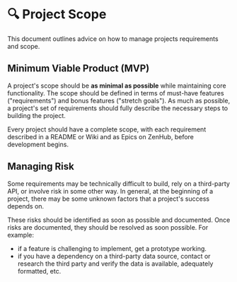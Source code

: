 # 🔍 Project Scope

This document outlines advice on how to manage projects requirements and scope.

## Minimum Viable Product (MVP)

A project's scope should be **as minimal as possible** while maintaining core
functionality. The scope should be defined in terms of must-have features
("requirements") and bonus features ("stretch goals"). As much as possible, a
project's set of requirements should fully describe the necessary steps to
building the project.

Every project should have a complete scope, with each requirement described in
a README or Wiki and as Epics on ZenHub, before development begins.

## Managing Risk

Some requirements may be technically difficult to build, rely on a third-party
API, or involve risk in some other way. In general, at the beginning of a
project, there may be some unknown factors that a project's success depends on.

These risks should be identified as soon as possible and documented. Once risks
are documented, they should be resolved as soon possible. For example:

* if a feature is challenging to implement, get a prototype working.
* if you have a dependency on a third-party data source, contact or research the
  third party and verify the data is available, adequately formatted, etc.
